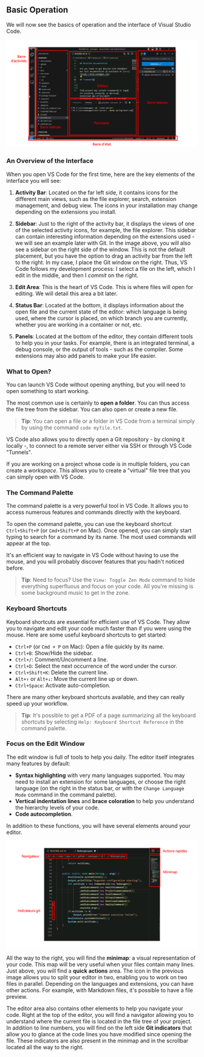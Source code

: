 ## Basic Operation

<!--
ref: https://code.visualstudio.com/docs/getstarted/userinterface
-->

We will now see the basics of operation and the interface of Visual Studio Code.

![](./images/02-vscode-ui.png)

### An Overview of the Interface

When you open VS Code for the first time, here are the key elements of the interface you will see:

1. **Activity Bar**: Located on the far left side, it contains icons for the different main views, such as the file explorer, search, extension management, and debug view. The icons in your installation may change depending on the extensions you install.

2. **Sidebar**: Just to the right of the activity bar, it displays the views of one of the selected activity icons, for example, the file explorer. This sidebar can contain interesting information depending on the extensions used - we will see an example later with Git. In the image above, you will also see a sidebar on the right side of the window. This is not the default placement, but you have the option to drag an activity bar from the left to the right. In my case, I place the Git window on the right. Thus, VS Code follows my development process: I select a file on the left, which I edit in the middle, and then I _commit_ on the right.

3. **Edit Area**: This is the heart of VS Code. This is where files will open for editing. We will detail this area a bit later.

4. **Status Bar**: Located at the bottom, it displays information about the open file and the current state of the editor: which language is being used, where the cursor is placed, on which branch you are currently, whether you are working in a container or not, etc.

5. **Panels**: Located at the bottom of the editor, they contain different tools to help you in your tasks. For example, there is an integrated terminal, a debug console, or the output of tools - such as the compiler. Some extensions may also add panels to make your life easier.

### What to Open?

You can launch VS Code without opening anything, but you will need to open something to start working.

The most common use is certainly to **open a folder**. You can thus access the file tree from the sidebar. You can also open or create a new file.

> **Tip**: You can open a file or a folder in VS Code from a terminal simply by using the command `code myfile.txt`.

VS Code also allows you to directly open a Git repository - by cloning it locally -, to connect to a remote server either via SSH or through VS Code "Tunnels".

If you are working on a project whose code is in multiple folders, you can create a _workspace_. This allows you to create a "virtual" file tree that you can simply open with VS Code.

### The Command Palette

The command palette is a very powerful tool in VS Code. It allows you to access numerous features and commands directly with the keyboard.

To open the command palette, you can use the keyboard shortcut `Ctrl+Shift+P` (or `Cmd+Shift+P` on Mac). Once opened, you can simply start typing to search for a command by its name. The most used commands will appear at the top.

It's an efficient way to navigate in VS Code without having to use the mouse, and you will probably discover features that you hadn't noticed before.

> **Tip**: Need to focus? Use the `View: Toggle Zen Mode` command to hide everything superfluous and focus on your code. All you're missing is some background music to get in the zone.

### Keyboard Shortcuts

Keyboard shortcuts are essential for efficient use of VS Code. They allow you to navigate and edit your code much faster than if you were using the mouse. Here are some useful keyboard shortcuts to get started:

- `Ctrl+P` (or `Cmd + P` on Mac): Open a file quickly by its name.
- `Ctrl+B`: Show/Hide the sidebar.
- `Ctrl+/`: Comment/Uncomment a line.
- `Ctrl+D`: Select the next occurrence of the word under the cursor.
- `Ctrl+Shift+K`: Delete the current line.
- `Alt+↑` or `Alt+↓`: Move the current line up or down.
- `Ctrl+Space`: Activate auto-completion.

There are many other keyboard shortcuts available, and they can really speed up your workflow.

> **Tip**: It's possible to get a PDF of a page summarizing all the keyboard shortcuts by selecting `Help: Keyboard Shortcut Reference` in the command palette.

### Focus on the Edit Window

The edit window is full of tools to help you daily. The editor itself integrates many features by default:

- **Syntax highlighting** with very many languages supported. You may need to install an extension for some languages, or choose the right language (on the right in the status bar, or with the `Change Language Mode` command in the command palette).
- **Vertical indentation lines** and **brace coloration** to help you understand the hierarchy levels of your code.
- **Code autocompletion**.

In addition to these functions, you will have several elements around your editor.

![](./images/02-editeur.png)

All the way to the right, you will find the **minimap**: a visual representation of your code. This map will be very useful when your files contain many lines. Just above, you will find a **quick actions** area. The icon in the previous image allows you to split your editor in two, enabling you to work on two files in parallel. Depending on the languages and extensions, you can have other actions. For example, with Markdown files, it's possible to have a file preview.

The editor area also contains other elements to help you navigate your code. Right at the top of the editor, you will find a navigator allowing you to understand where the current file is located in the file tree of your project. In addition to line numbers, you will find on the left side **Git indicators** that allow you to glance at the code lines you have modified since opening the file. These indicators are also present in the minimap and in the scrollbar located all the way to the right.